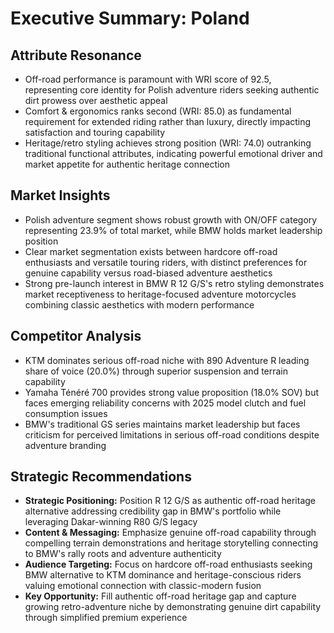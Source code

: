 # Executive Summary: Poland

## Attribute Resonance
- Off-road performance is paramount with WRI score of 92.5, representing core identity for Polish adventure riders seeking authentic dirt prowess over aesthetic appeal
- Comfort & ergonomics ranks second (WRI: 85.0) as fundamental requirement for extended riding rather than luxury, directly impacting satisfaction and touring capability
- Heritage/retro styling achieves strong position (WRI: 74.0) outranking traditional functional attributes, indicating powerful emotional driver and market appetite for authentic heritage connection

## Market Insights
- Polish adventure segment shows robust growth with ON/OFF category representing 23.9% of total market, while BMW holds market leadership position
- Clear market segmentation exists between hardcore off-road enthusiasts and versatile touring riders, with distinct preferences for genuine capability versus road-biased adventure aesthetics
- Strong pre-launch interest in BMW R 12 G/S's retro styling demonstrates market receptiveness to heritage-focused adventure motorcycles combining classic aesthetics with modern performance

## Competitor Analysis
- KTM dominates serious off-road niche with 890 Adventure R leading share of voice (20.0%) through superior suspension and terrain capability
- Yamaha Ténéré 700 provides strong value proposition (18.0% SOV) but faces emerging reliability concerns with 2025 model clutch and fuel consumption issues
- BMW's traditional GS series maintains market leadership but faces criticism for perceived limitations in serious off-road conditions despite adventure branding

## Strategic Recommendations
- **Strategic Positioning:** Position R 12 G/S as authentic off-road heritage alternative addressing credibility gap in BMW's portfolio while leveraging Dakar-winning R80 G/S legacy
- **Content & Messaging:** Emphasize genuine off-road capability through compelling terrain demonstrations and heritage storytelling connecting to BMW's rally roots and adventure authenticity
- **Audience Targeting:** Focus on hardcore off-road enthusiasts seeking BMW alternative to KTM dominance and heritage-conscious riders valuing emotional connection with classic-modern fusion
- **Key Opportunity:** Fill authentic off-road heritage gap and capture growing retro-adventure niche by demonstrating genuine dirt capability through simplified premium experience
